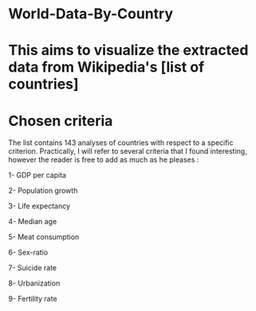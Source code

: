 # World-Data-By-Country

# This aims to visualize the extracted data from Wikipedia's [list of countries]

# Chosen criteria 
The list contains 143 analyses of countries with respect to a specific criterion. Practically, I will refer to several criteria that I found interesting, however the reader is free to add as much as he pleases :

1- GDP per capita

2- Population growth

3- Life expectancy

4- Median age

5- Meat consumption

6- Sex-ratio

7- Suicide rate

8- Urbanization

9- Fertility rate
